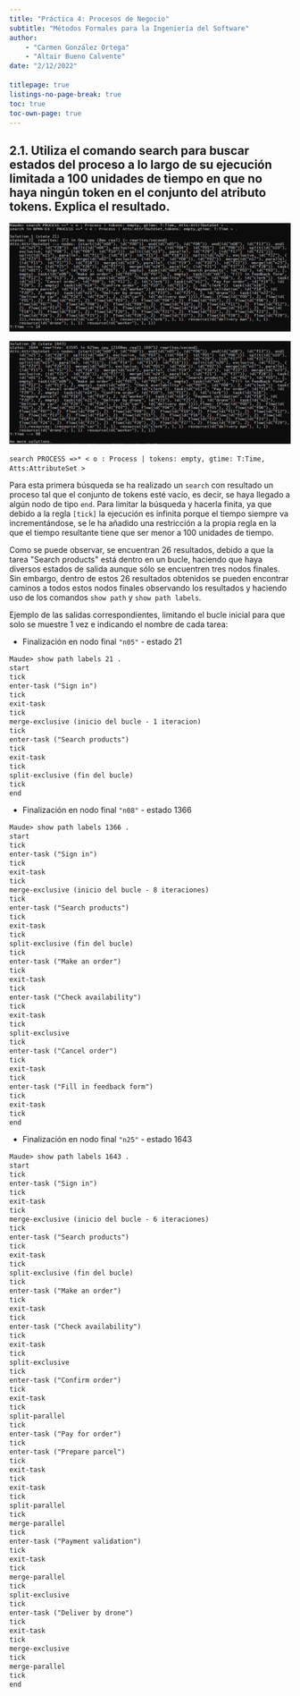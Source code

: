 ```yaml
---
title: "Práctica 4: Procesos de Negocio"
subtitle: "Métodos Formales para la Ingeniería del Software"
author: 
    - "Carmen González Ortega"
    - "Altair Bueno Calvente"
date: "2/12/2022"

titlepage: true
listings-no-page-break: true
toc: true
toc-own-page: true
---
```


## 2.1. Utiliza el comando search para buscar estados del proceso a lo largo de su ejecución limitada a 100 unidades de tiempo en que no haya ningún token en el conjunto del atributo tokens. Explica el resultado.

![Principio de ejecución, primer resultado](source/2_1_1.PNG)

![Final de ejecución, último resultado](source/2_1_2.PNG)

`search PROCESS =>* < o : Process | tokens: empty, gtime: T:Time, Atts:AttributeSet >`

Para esta primera búsqueda se ha realizado un `search` con resultado un proceso tal que el conjunto de tokens esté vacío, es decir, se haya llegado a algún nodo de tipo `end`. Para limitar la búsqueda y hacerla finita, ya que debido a la regla `[tick]` la ejecución es infinita porque el tiempo siempre va incrementándose, se le ha añadido una restricción a la propia regla en la que el tiempo resultante tiene que ser menor a 100 unidades de tiempo.

Como se puede observar, se encuentran 26 resultados, debido a que la tarea "Search products" está dentro en un bucle, haciendo que haya diversos estados de salida aunque sólo se encuentren tres nodos finales. Sin embargo, dentro de estos 26 resultados obtenidos se pueden encontrar caminos a todos estos nodos finales observando los resultados y haciendo uso de los comandos `show path` y `show path labels`.

Ejemplo de las salidas correspondientes, limitando el bucle inicial para que solo se muestre 1 vez e indicando el nombre de cada tarea:

- Finalización en nodo final `"n05"` - estado 21

```
Maude> show path labels 21 .
start
tick
enter-task ("Sign in")
tick
exit-task
tick
merge-exclusive (inicio del bucle - 1 iteracion)
tick
enter-task ("Search products")
tick
exit-task
tick
split-exclusive (fin del bucle)
tick
end
```

- Finalización en nodo final `"n08"` - estado 1366

```
Maude> show path labels 1366 .
start
tick
enter-task ("Sign in")
tick
exit-task
tick
merge-exclusive (inicio del bucle - 8 iteraciones)
tick
enter-task ("Search products")
tick
exit-task
tick
split-exclusive (fin del bucle)
tick
enter-task ("Make an order")
tick
exit-task
tick
enter-task ("Check availability")
tick
exit-task
tick
split-exclusive
tick
enter-task ("Cancel order")
tick
exit-task
tick
enter-task ("Fill in feedback form")
tick
exit-task
tick
end
```

- Finalización en nodo final `"n25"` - estado 1643

```
Maude> show path labels 1643 .
start
tick
enter-task ("Sign in")
tick
exit-task
tick
merge-exclusive (inicio del bucle - 6 iteraciones)
tick
enter-task ("Search products")
tick
exit-task
tick
split-exclusive (fin del bucle)
tick
enter-task ("Make an order")
tick
exit-task
tick
enter-task ("Check availability")
tick
exit-task
tick
split-exclusive
tick
enter-task ("Confirm order")
tick
exit-task
tick
split-parallel
tick
enter-task ("Pay for order")
tick
enter-task ("Prepare parcel")
tick
exit-task
tick
exit-task
tick
split-parallel
tick
merge-parallel
tick
enter-task ("Payment validation")
tick
exit-task
tick
merge-parallel
tick
split-exclusive
tick
enter-task ("Deliver by drone")
tick
exit-task
tick
merge-exclusive
tick
merge-parallel
tick
end
```